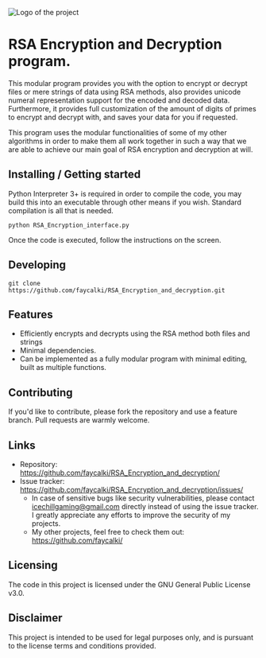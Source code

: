 ![Logo of the project](https://i.imgur.com/roj9D40.png)

# RSA Encryption and Decryption program.

This modular program provides you with the option to encrypt or decrypt files or mere strings of data using RSA methods, also provides unicode numeral representation support for the encoded and decoded data. Furthermore, it provides full customization of the amount of digits of primes to encrypt and decrypt with, and saves your data for you if requested.

This program uses the modular functionalities of some of my other algorithms in order to make them all work together in such a way that we are able to achieve our main goal of RSA encryption and decryption at will.

## Installing / Getting started

Python Interpreter 3+ is required in order to compile the code, you may build this into an executable through other means if you wish. 
Standard compilation is all that is needed.

```shell
python RSA_Encryption_interface.py
```

Once the code is executed, follow the instructions on the screen.

## Developing

```shell
git clone https://github.com/faycalki/RSA_Encryption_and_decryption.git
```

## Features

* Efficiently encrypts and decrypts using the RSA method both files and strings
* Minimal dependencies.
* Can be implemented as a fully modular program with minimal editing, built as multiple functions.

## Contributing

If you'd like to contribute, please fork the repository and use a feature
branch. Pull requests are warmly welcome.

## Links

- Repository: https://github.com/faycalki/RSA_Encryption_and_decryption/
- Issue tracker: https://github.com/faycalki/RSA_Encryption_and_decryption/issues/
  - In case of sensitive bugs like security vulnerabilities, please contact
    icechillgaming@gmail.com directly instead of using the issue tracker. I greatly appreciate any efforts to improve the security of my projects.
  - My other projects, feel free to check them out: https://github.com/faycalki/

## Licensing

The code in this project is licensed under the GNU General Public License v3.0.

## Disclaimer

This project is intended to be used for legal purposes only, and is pursuant to the license terms and conditions provided.